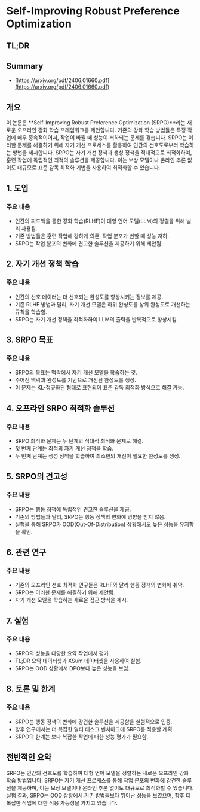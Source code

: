 # Self-Improving Robust Preference Optimization
## TL;DR
## Summary
- [https://arxiv.org/pdf/2406.01660.pdf](https://arxiv.org/pdf/2406.01660.pdf)

## 개요
이 논문은 **Self-Improving Robust Preference Optimization (SRPO)**라는 새로운 오프라인 강화 학습 프레임워크를 제안합니다. 기존의 강화 학습 방법들은 특정 작업에 매우 종속적이어서, 작업이 바뀔 때 성능이 저하되는 문제를 겪습니다. SRPO는 이러한 문제를 해결하기 위해 자기 개선 프로세스를 활용하여 인간의 선호도로부터 학습하는 방법을 제시합니다. SRPO는 자기 개선 정책과 생성 정책을 적대적으로 최적화하여, 훈련 작업에 독립적인 최적의 솔루션을 제공합니다. 이는 보상 모델이나 온라인 추론 없이도 대규모로 표준 감독 최적화 기법을 사용하여 최적화할 수 있습니다.

## 1. 도입
### 주요 내용
- 인간의 피드백을 통한 강화 학습(RLHF)이 대형 언어 모델(LLM)의 정렬을 위해 널리 사용됨.
- 기존 방법들은 훈련 작업에 강하게 의존, 작업 분포가 변할 때 성능 저하.
- SRPO는 작업 분포의 변화에 견고한 솔루션을 제공하기 위해 제안됨.

## 2. 자기 개선 정책 학습
### 주요 내용
- 인간의 선호 데이터는 더 선호되는 완성도를 향상시키는 정보를 제공.
- 기존 RLHF 방법과 달리, 자기 개선 모델은 하위 완성도를 상위 완성도로 개선하는 규칙을 학습함.
- SRPO는 자기 개선 정책을 최적화하여 LLM의 출력을 반복적으로 향상시킴.

## 3. SRPO 목표
### 주요 내용
- SRPO의 목표는 맥락에서 자기 개선 모델을 학습하는 것.
- 주어진 맥락과 완성도를 기반으로 개선된 완성도를 생성.
- 이 문제는 KL-정규화된 형태로 표현되어 표준 감독 최적화 방식으로 해결 가능.

## 4. 오프라인 SRPO 최적화 솔루션
### 주요 내용
- SRPO 최적화 문제는 두 단계의 적대적 최적화 문제로 해결.
- 첫 번째 단계는 최적의 자기 개선 정책을 학습.
- 두 번째 단계는 생성 정책을 학습하여 최소한의 개선이 필요한 완성도를 생성.

## 5. SRPO의 견고성
### 주요 내용
- SRPO는 행동 정책에 독립적인 견고한 솔루션을 제공.
- 기존의 방법들과 달리, SRPO는 행동 정책의 변화에 영향을 받지 않음.
- 실험을 통해 SRPO가 OOD(Out-Of-Distribution) 상황에서도 높은 성능을 유지함을 확인.

## 6. 관련 연구
### 주요 내용
- 기존의 오프라인 선호 최적화 연구들은 RLHF와 달리 행동 정책의 변화에 취약.
- SRPO는 이러한 문제를 해결하기 위해 제안됨.
- 자기 개선 모델을 학습하는 새로운 접근 방식을 제시.

## 7. 실험
### 주요 내용
- SRPO의 성능을 다양한 요약 작업에서 평가.
- TL;DR 요약 데이터셋과 XSum 데이터셋을 사용하여 실험.
- SRPO는 OOD 상황에서 DPO보다 높은 성능을 보임.

## 8. 토론 및 한계
### 주요 내용
- SRPO는 행동 정책의 변화에 강건한 솔루션을 제공함을 실험적으로 입증.
- 향후 연구에서는 더 복잡한 멀티 태스크 벤치마크에 SRPO를 적용할 계획.
- SRPO의 한계는 보다 복잡한 작업에 대한 성능 평가가 필요함.

## 전반적인 요약
SRPO는 인간의 선호도를 학습하여 대형 언어 모델을 정렬하는 새로운 오프라인 강화 학습 방법입니다. SRPO는 자기 개선 프로세스를 통해 작업 분포의 변화에 강건한 솔루션을 제공하며, 이는 보상 모델이나 온라인 추론 없이도 대규모로 최적화할 수 있습니다. 실험 결과, SRPO는 OOD 상황에서 기존 방법들보다 뛰어난 성능을 보였으며, 향후 더 복잡한 작업에 대한 적용 가능성을 가지고 있습니다.